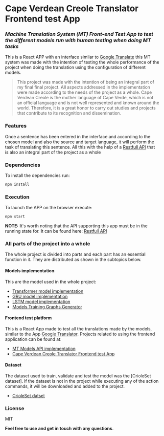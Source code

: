 #  Cape Verdean Creole Translator Frontend test App
### _Machine Translation System (MT) Front-end Test App to test the different models run with human testing when doing MT tasks_


This is a React APP with an interface similar to [Google Translate] this MT system was made with the intention of testing the whole performance of the project when doing the translation using the configuration of different models.

> This project was made with the intention of being an integral part of my final final project.
> All aspects addressed in the implementation were made according to the needs of the project as a whole.
> Cape Verdean Creole is the mother language of Cape Verde, which is not an official language and is not well represented and known around the world. Therefore, it is a great honor to carry out studies and projects that contribute to its recognition and dissemination.


### Features

Once a sentence has been entered in the interface and according to the chosen model and also the source and target language, it will perform the task of translating this sentence. All this with the help of a [Restfull API] that is also an integral part of the project as a whole


### Dependencies

To install the dependencies run:
```sh
npm install
```


### Execution
To launch the APP on the browser execute: 
```sh
npm start
```

**NOTE:** It's worth noting that the API supporting this app must be in the running state for. It can be found here: [Restfull API]

### All parts of the project into a whole
The whole project is divided into parts and each part has an essential function in it.
They are distributed as shown in the subtopics below.


#### Models implementation
This are the model used in the whole project:

- [Transformer model implementation]
- [GRU model implementation]
- [LSTM model implementation]
- [Models Training Graphs Generator]


#### Frontend test platform
This is a React App made to test all the translations made by the models, similar to the App [Google Translator]. 
Projects related to using the frontend application can be found at:

- [MT Models API implementation]
- [Cape Verdean Creole Translator Frontend test App]


#### Dataset
The dataset used to train, validate and test the model was the [CrioleSet dataset].
If the dataset is not in the project while executing any of the action commands, it will be downloaded and added to the project.

- [CrioleSet datset]


### License

MIT

**Feel free to use and get in touch with any questions.**

[//]: # (These are reference links used in the body of this note and get stripped out when the markdown processor does its job. There is no need to format nicely because it shouldn't be seen. Thanks SO - http://stackoverflow.com/questions/4823468/store-comments-in-markdown-syntax)

   [Google Translate]: <https://translate.google.com>
   [Transformer model implementation]: <https://github.com/robertocarlosmedina/attention-transformer-translator>
   [GRU model implementation]: <https://github.com/robertocarlosmedina/rnn-gru-attention-translator>
   [LSTM model implementation]: <https://github.com/robertocarlosmedina/rnn-lstm-translator>
   [MT Models API implementation]: <https://github.com/robertocarlosmedina/machine-translation-models-api>
   [Restfull API]: <https://github.com/robertocarlosmedina/machine-translation-models-api>
   [CrioleSet datset]: <https://github.com/robertocarlosmedina/crioleSet>
   [Cape Verdean Creole Translator Frontend test App]: <https://github.com/robertocarlosmedina/cv-creole-translator>
   [Models Training Graphs Generator]: <https://github.com/robertocarlosmedina/models-graphs-generator>
   [Google Translator]: <https://translate.google.com>
